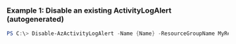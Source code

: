 
### Example 1: Disable an existing ActivityLogAlert (autogenerated)
```powershell
PS C:\> Disable-AzActivityLogAlert -Name {Name} -ResourceGroupName MyResourceGroup


